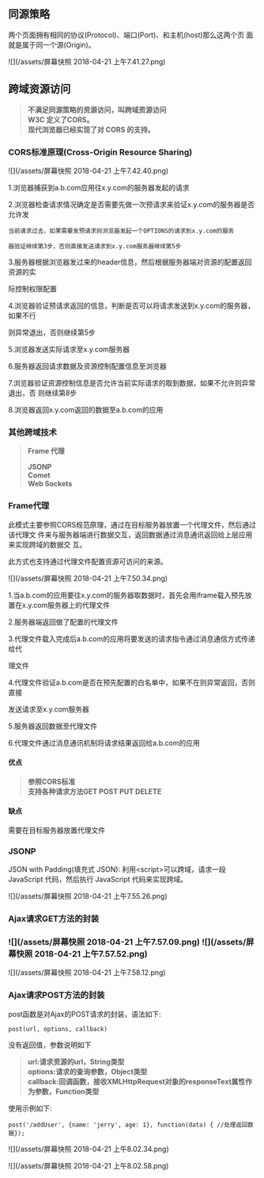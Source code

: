 ## 同源策略

两个页面拥有相同的协议\(Protocol\)、端口\(Port\)、和主机\(host\)那么这两个页 面就是属于同一个源\(Origin\)。

![](/assets/屏幕快照 2018-04-21 上午7.41.27.png)

## 跨域资源访问

> **不满足同源策略的资源访问，叫跨域资源访问  
> W3C 定义了CORS。  
> 现代浏览器已经实现了对 CORS 的支持。**

### CORS标准原理\(Cross-Origin Resource Sharing\)

![](/assets/屏幕快照 2018-04-21 上午7.42.40.png)

1.浏览器捕获到a.b.com应用往x.y.com的服务器发起的请求

2.浏览器检查请求情况确定是否需要先做一次预请求来验证x.y.com的服务器是否允许发

    当前请求过去，如果需要发预请求则浏览器发起一个OPTIONS的请求到x.y.com的服务

    器验证继续第3步，否则直接发送请求到x.y.com服务器继续第5步

3.服务器根据浏览器发过来的header信息，然后根据服务器端对资源的配置返回资源的实

   际控制权限配置

4.浏览器验证预请求返回的信息，判断是否可以将请求发送到x.y.com的服务器，如果不行

   则异常退出，否则继续第5步

5.浏览器发送实际请求至x.y.com服务器

6.服务器返回请求数据及资源控制配置信息至浏览器

7.浏览器验证资源控制信息是否允许当前实际请求的取到数据，如果不允许则异常退出，否 则继续第8步

8.浏览器返回x.y.com返回的数据至a.b.com的应用



### 其他跨域技术

> **Frame 代理**
>
> **JSONP  
> Comet  
> Web Sockets**



### Frame代理

此模式主要参照CORS规范原理，通过在目标服务器放置一个代理文件，然后通过该代理文 件来与服务器端进行数据交互，返回数据通过消息通讯返回给上层应用来实现跨域的数据交 互。

此方式也支持通过代理文件配置资源可访问的来源。

![](/assets/屏幕快照 2018-04-21 上午7.50.34.png)

1.当a.b.com的应用要往x.y.com的服务器取数据时，首先会用iframe载入预先放 置在x.y.com服务器上的代理文件

2.服务器端返回做了配置的代理文件

3.代理文件载入完成后a.b.com的应用将要发送的请求指令通过消息通信方式传递给代

   理文件

4.代理文件验证a.b.com是否在预先配置的白名单中，如果不在则异常返回，否则直接

   发送请求至x.y.com服务器

5.服务器返回数据至代理文件

6.代理文件通过消息通讯机制将请求结果返回给a.b.com的应用

#### 优点

> **参照CORS标准  
> 支持各种请求方法GET POST PUT DELETE**

#### 缺点

需要在目标服务器放置代理文件

### JSONP

JSON with Padding\(填充式 JSON\): 利用&lt;script&gt;可以跨域，请求一段 JavaScript 代码，然后执行 JavaScript 代码来实现跨域。

![](/assets/屏幕快照 2018-04-21 上午7.55.26.png)



### Ajax请求GET方法的封装

### ![](/assets/屏幕快照 2018-04-21 上午7.57.09.png) ![](/assets/屏幕快照 2018-04-21 上午7.57.52.png)

![](/assets/屏幕快照 2018-04-21 上午7.58.12.png)

### Ajax请求POST方法的封装

  
post函数是对Ajax的POST请求的封装，语法如下:

`post(url, options, callback)`

没有返回值，参数说明如下

> **url:请求资源的url，String类型  
> options:请求的查询参数，Object类型  
> callback:回调函数，接收XMLHttpRequest对象的responseText属性作为参数，Function类型**

使用示例如下:

`post('/addUser', {name: 'jerry', age: 1}, function(data) { //处理返回数据});`  


![](/assets/屏幕快照 2018-04-21 上午8.02.34.png)

![](/assets/屏幕快照 2018-04-21 上午8.02.58.png)



























